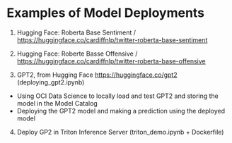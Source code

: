 # **Examples of Model Deployments**

1. Hugging Face: Roberta Base Sentiment / https://huggingface.co/cardiffnlp/twitter-roberta-base-sentiment

2. Hugging Face: Roberte Basse Offensive / https://huggingface.co/cardiffnlp/twitter-roberta-base-offensive

3. GPT2, from Hugging Face https://huggingface.co/gpt2 (deploying_gpt2.ipynb)
- Using OCI Data Science to locally load and test GPT2 and storing the model in the Model Catalog
- Deploying the GPT2 model and making a prediction using the deployed model

4. Deploy GP2 in Triton Inference Server (triton_demo.ipynb + Dockerfile)

